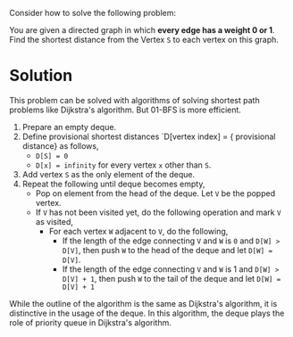 Consider how to solve the following problem:

You are given a directed graph in which **every edge has a weight 0 or 1**. Find the shortest distance from the Vertex `S` to each vertex on this graph.

# Solution
This problem can be solved with algorithms of solving shortest path problems like Dijkstra's algorithm. But 01-BFS is more efficient.

1. Prepare an empty deque.
2. Define provisional shortest distances `D[vertex index] = { provisional distance} as follows,
    * `D[S] = 0`
    * `D[x] = infinity` for every vertex `x` other than `S`.
3. Add vertex `S` as the only element of the deque.
4. Repeat the following until deque becomes empty,
    * Pop on element from the head of the deque. Let `V` be the popped vertex.
    * If `V` has not been visited yet, do the following operation and mark `V` as visited,
        * For each vertex `W` adjacent to `V`, do the following,
            * If the length of the edge connecting `V` and `W` is `0` and `D[W] > D[V]`, then push `W` to the head of the deque and let `D[W] = D[V]`.
            * If the length of the edge connecting `V` and `W` is 1 and `D[W] > D[V] + 1`, then push `W` to the tail of the deque and let `D[W] = D[V] + 1`

While the outline of the algorithm is the same as Dijkstra's algorithm, it is distinctive in the usage of the deque. In this algorithm, the deque plays the role of priority queue in Dijkstra's algorithm.